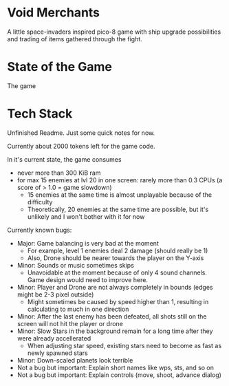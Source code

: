 # Void Merchants

A little space-invaders inspired pico-8 game with ship upgrade possibilities and trading of items gathered through the fight.

# State of the Game

The game

# Tech Stack


Unfinished Readme.
Just some quick notes for now.

Currently about 2000 tokens left for the game code.

In it's current state, the game consumes
- never more than 300 KiB ram
- for max 15 enemies at lvl 20 in one screen: rarely more than 0.3 CPUs (a score of > 1.0 = game slowdown)
    - 15 enemies at the same time is almost unplayable because of the difficulty
    - Theoretically, 20 enemies at the same time are possible, but it's unlikely and I won't bother with it for now

Currently known bugs:
- Major: Game balancing is very bad at the moment
    - For example, level 1 enemies deal 2 damage (should really be 1)
    - Also, Drone should be nearer towards the player on the Y-axis
- Minor: Sounds or music sometimes skips
    - Unavoidable at the moment because of only 4 sound channels. Game design would need to improve here.
- Minor: Player and Drone are not always completely in bounds (edges might be 2-3 pixel outside)
    - Might sometimes be caused by speed higher than 1, resulting in calculating to much in one direction
- Minor: After the last enemy has been defeated, all shots still on the screen will not hit the player or drone
- Minor: Slow Stars in the background remain for a long time after they were already accellerated
    - When adjusting star speed, existing stars need to become as fast as newly spawned stars
- Minor: Down-scaled planets look terrible
- Not a bug but important: Explain short names like wps, sts, and so on
- Not a bug but important: Explain controls (move, shoot, advance dialog)